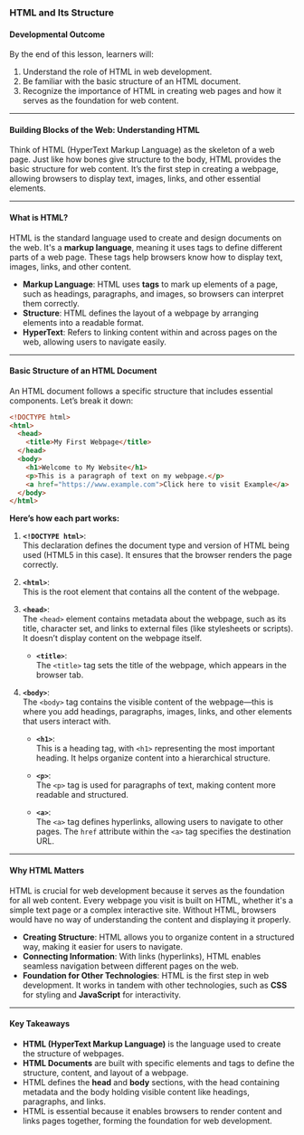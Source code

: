 ### **HTML and Its Structure**

#### **Developmental Outcome**
By the end of this lesson, learners will:
1. Understand the role of HTML in web development.
2. Be familiar with the basic structure of an HTML document.
3. Recognize the importance of HTML in creating web pages and how it serves as the foundation for web content.

---

#### **Building Blocks of the Web: Understanding HTML**

Think of HTML (HyperText Markup Language) as the skeleton of a web page. Just like how bones give structure to the body, HTML provides the basic structure for web content. It’s the first step in creating a webpage, allowing browsers to display text, images, links, and other essential elements.

---

#### **What is HTML?**

HTML is the standard language used to create and design documents on the web. It's a **markup language**, meaning it uses tags to define different parts of a web page. These tags help browsers know how to display text, images, links, and other content.

- **Markup Language**: HTML uses **tags** to mark up elements of a page, such as headings, paragraphs, and images, so browsers can interpret them correctly.
- **Structure**: HTML defines the layout of a webpage by arranging elements into a readable format.
- **HyperText**: Refers to linking content within and across pages on the web, allowing users to navigate easily.

---

#### **Basic Structure of an HTML Document**

An HTML document follows a specific structure that includes essential components. Let’s break it down:

```html
<!DOCTYPE html>
<html>
  <head>
    <title>My First Webpage</title>
  </head>
  <body>
    <h1>Welcome to My Website</h1>
    <p>This is a paragraph of text on my webpage.</p>
    <a href="https://www.example.com">Click here to visit Example</a>
  </body>
</html>
```

**Here’s how each part works:**

1. **`<!DOCTYPE html>`**:  
   This declaration defines the document type and version of HTML being used (HTML5 in this case). It ensures that the browser renders the page correctly.

2. **`<html>`**:  
   This is the root element that contains all the content of the webpage.

3. **`<head>`**:  
   The `<head>` element contains metadata about the webpage, such as its title, character set, and links to external files (like stylesheets or scripts). It doesn’t display content on the webpage itself.

   - **`<title>`**:  
     The `<title>` tag sets the title of the webpage, which appears in the browser tab.

4. **`<body>`**:  
   The `<body>` tag contains the visible content of the webpage—this is where you add headings, paragraphs, images, links, and other elements that users interact with.

   - **`<h1>`**:  
     This is a heading tag, with `<h1>` representing the most important heading. It helps organize content into a hierarchical structure.
   
   - **`<p>`**:  
     The `<p>` tag is used for paragraphs of text, making content more readable and structured.
   
   - **`<a>`**:  
     The `<a>` tag defines hyperlinks, allowing users to navigate to other pages. The `href` attribute within the `<a>` tag specifies the destination URL.

---

#### **Why HTML Matters**

HTML is crucial for web development because it serves as the foundation for all web content. Every webpage you visit is built on HTML, whether it's a simple text page or a complex interactive site. Without HTML, browsers would have no way of understanding the content and displaying it properly.

- **Creating Structure**: HTML allows you to organize content in a structured way, making it easier for users to navigate.
- **Connecting Information**: With links (hyperlinks), HTML enables seamless navigation between different pages on the web.
- **Foundation for Other Technologies**: HTML is the first step in web development. It works in tandem with other technologies, such as **CSS** for styling and **JavaScript** for interactivity.

---

#### **Key Takeaways**

- **HTML (HyperText Markup Language)** is the language used to create the structure of webpages.
- **HTML Documents** are built with specific elements and tags to define the structure, content, and layout of a webpage.
- HTML defines the **head** and **body** sections, with the head containing metadata and the body holding visible content like headings, paragraphs, and links.
- HTML is essential because it enables browsers to render content and links pages together, forming the foundation for web development.